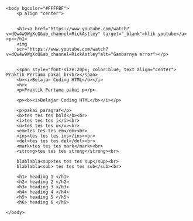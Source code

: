 <html>
	<head>
		<title>
			Praktik 1 DMI
		</title>
	</head>
	
	<body bgcolor="#FFFFBF">
		<p align "center">
	
		
		<h1><a href="https://www.youtube.com/watch?v=dQw4w9WgXcQ&ab_channel=RickAstley" target="_blank">klik youtube</a> <p></h1>
		<img 
		scr="https://www.youtube.com/watch?v=dQw4w9WgXcQ&ab_channel=RickAstley"alt="Gambarnya error"></p>
		
		
		<span style="font-size:20px; color:blue; text align="center"> Praktik Pertama pakai br<br></span>
		<b><i>Belajar Coding HTML</b></i>
		<hr>
		<p>Praktik Pertama pakai p</p>
		
		<p><b><i>Belajar Coding HTML</b></i></p>
		
		<p>pakai paragraf</p>
		<b>tes tes tes bold</b><br>
		<i>tes tes tes i</i><br>
		<u>tes tes tes u</u><br>
		<em>tes tes tes em</em><br>
		<ins>tes tes tes ins</ins><br>
		<del>tes tes tes del</del><br>
		<mark>tes tes tes mark</mark><br>
		<strong>tes tes tes strong</strong><br>
		
		blablabla<sup>tes tes tes sup</sup><br>
		blablabla<sub> tes tes tes sub</sub><br>
		
		<h1> heading 1 </h1>
		<h2> heading 2 </h2>
		<h3> heading 3 </h3>
		<h4> heading 4 </h4>
		<h5> heading 5 </h5>
		<h6> heading 6 </h6>
		
	</body>
</html>
